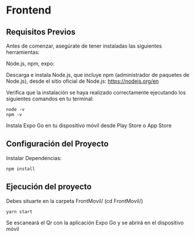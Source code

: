 # Frontend

## Requisitos Previos

Antes de comenzar, asegúrate de tener instaladas las siguientes herramientas:

Node.js, npm, expo:

Descarga e instala Node.js, que incluye npm (administrador de paquetes de Node.js), desde el sitio oficial de Node.js: https://nodejs.org/en

Verifica que la instalación se haya realizado correctamente ejecutando los siguientes comandos en tu terminal:

```
node -v
npm -v
```

Instala Expo Go en tu dispositivo móvil desde Play Store o App Store

## Configuración del Proyecto

Instalar Dependencias:

```
npm install
```

## Ejecución del proyecto

Debes situarte en la carpeta FrontMovil/ (cd FrontMovil/)

```
yarn start
```

Se escaneará el Qr con la aplicación Expo Go y se abrirá en el dispositivo móvil
